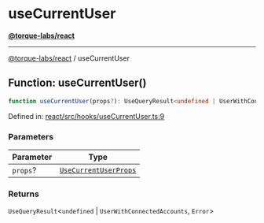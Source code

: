 # useCurrentUser

[**@torque-labs/react**](../)

***

[@torque-labs/react](../) / useCurrentUser

## Function: useCurrentUser()

```ts
function useCurrentUser(props?): UseQueryResult<undefined | UserWithConnectedAccounts, Error>
```

Defined in: [react/src/hooks/useCurrentUser.ts:9](https://github.com/torque-labs/monorepo/blob/2ebf07140779767733d669c69d4b6e369a4193c3/packages/react/src/hooks/useCurrentUser.ts#L9)

### Parameters

| Parameter | Type                                                                                         |
| --------- | -------------------------------------------------------------------------------------------- |
| `props`?  | [`UseCurrentUserProps`](../../../reference/platform/react/interfaces/UseCurrentUserProps.md) |

### Returns

`UseQueryResult`<`undefined` | `UserWithConnectedAccounts`, `Error`>
